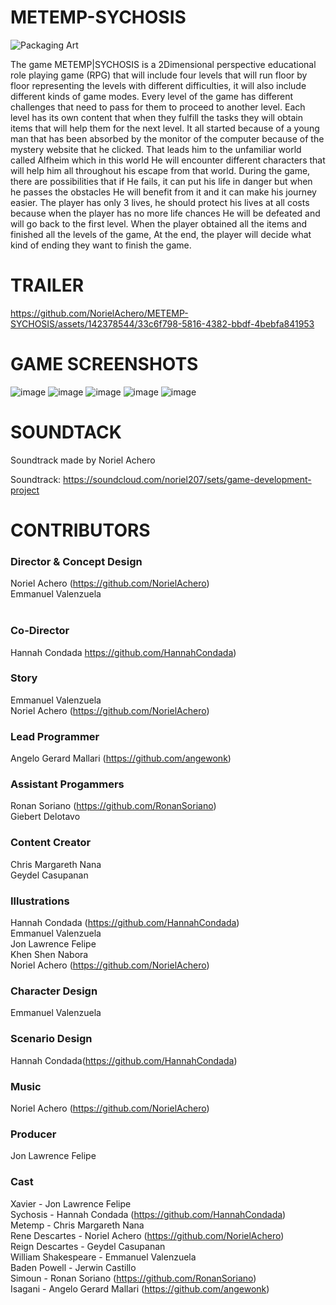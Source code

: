 # METEMP-SYCHOSIS

![Packaging Art](https://github.com/NorielAchero/METEMP-SYCHOSIS/assets/142378544/ae23bd50-2a77-4e67-b682-1957583aa665)


The game METEMP|SYCHOSIS is a 2Dimensional perspective educational role playing game (RPG) that will include four levels that will run floor by floor representing the levels with different difficulties, it will also include different kinds of game modes. Every level of the game has different challenges that need to pass for them to proceed to another level. Each level has its own content that when they fulfill the tasks they will obtain items that will help them for the next level.
It all started because of a young man that has been absorbed by the monitor of the computer because of the mystery website that he clicked. That leads him to the unfamiliar world called Alfheim which in this world He will encounter different characters that will help him all throughout his escape from that world.
During the game, there are possibilities that if He fails, it can put his life in danger but when he passes the obstacles He will benefit from it and it can make his journey easier. The player has only 3 lives, he should protect his lives at all costs because when the player has no more life chances He will be defeated and will go back to the first level.
When the player obtained all the items and finished all the levels of the game, At the end, the player will decide what kind of ending they want to finish the game.


# TRAILER

https://github.com/NorielAchero/METEMP-SYCHOSIS/assets/142378544/33c6f798-5816-4382-bbdf-4bebfa841953 






# GAME SCREENSHOTS
![image](https://github.com/NorielAchero/METEMP-SYCHOSIS/assets/142378544/16682f8e-6df2-4f8e-bc5c-d3022aa30461)
![image](https://github.com/NorielAchero/METEMP-SYCHOSIS/assets/142378544/35d65680-bb2c-4bf6-83c1-0f82ea8f5235)
![image](https://github.com/NorielAchero/METEMP-SYCHOSIS/assets/142378544/f99ee102-a90e-4ce0-a23e-d5762a7cffaa)
![image](https://github.com/NorielAchero/METEMP-SYCHOSIS/assets/142378544/04be6b9e-ab82-4a0e-b3ee-a2c5d1cb7326)
![image](https://github.com/NorielAchero/METEMP-SYCHOSIS/assets/142378544/3fa7af4b-f423-4bcd-a440-6a3003f3d588)


# SOUNDTACK
Soundtrack made by Noriel Achero 

Soundtrack: <a href = "https://soundcloud.com/noriel207/sets/game-development-project">https://soundcloud.com/noriel207/sets/game-development-project</a>


# CONTRIBUTORS

### Director & Concept Design
Noriel Achero (https://github.com/NorielAchero)<br>
Emmanuel Valenzuela<br><br>

### Co-Director
Hannah Condada https://github.com/HannahCondada)<br>

### Story
Emmanuel Valenzuela<br>
Noriel Achero (https://github.com/NorielAchero)<br>

### Lead Programmer
Angelo Gerard Mallari (https://github.com/angewonk)<br>

### Assistant Progammers
Ronan Soriano (https://github.com/RonanSoriano)<br>
Giebert Delotavo<br>

### Content Creator
Chris Margareth Nana<br>
Geydel Casupanan<br>

### Illustrations
Hannah Condada (https://github.com/HannahCondada)<br>
Emmanuel Valenzuela <br>
Jon Lawrence Felipe<br>
Khen Shen Nabora<br>
Noriel Achero (https://github.com/NorielAchero)<br>

### Character Design
Emmanuel Valenzuela <br>

### Scenario Design
Hannah Condada(https://github.com/HannahCondada)<br>

### Music
Noriel Achero (https://github.com/NorielAchero)<br>

### Producer
Jon Lawrence Felipe<br>

### Cast
Xavier - Jon Lawrence Felipe<br>
Sychosis - Hannah Condada (https://github.com/HannahCondada)<br>
Metemp - Chris Margareth Nana<br>
Rene Descartes - Noriel Achero (https://github.com/NorielAchero)<br>
Reign Descartes - Geydel Casupanan<br>
William Shakespeare - Emmanuel Valenzuela<br>
Baden Powell - Jerwin Castillo<br>
Simoun - Ronan Soriano (https://github.com/RonanSoriano)<br>
Isagani - Angelo Gerard Mallari (https://github.com/angewonk)<br>

